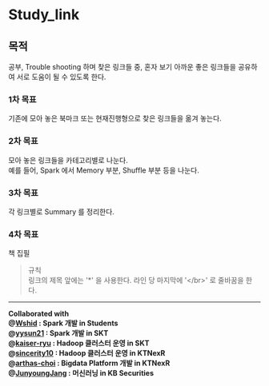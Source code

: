 # Study_link

## 목적 </br>
공부, Trouble shooting 하며 찾은 링크들 중, 혼자 보기 아까운 좋은 링크들을 공유하여 서로 도움이 될 수 있도록 한다. </br>

### 1차 목표 </br>
기존에 모아 놓은 북마크 또는 현재진행형으로 찾은 링크들을 옮겨 놓는다. </br>

### 2차 목표 </br>
모아 놓은 링크들을 카테고리별로 나눈다.</br>
예를 들어, Spark 에서 Memory 부분, Shuffle 부분 등을 나눈다.</br>

### 3차 목표 </br>
각 링크별로 Summary 를 정리한다.

### 4차 목표 </br>
책 집필 </br>

> 규칙</br>
링크의 제목 앞에는 '*' 을 사용한다.
라인 당 마지막에 '<\/br>' 로 줄바꿈을 한다.

------------------------------

**Collaborated with </br>
@[Wshid](https://github.com/Wshid) : Spark 개발 in Students </br>
@[yysun21](https://github.com/yysun21) : Spark 개발 in SKT </br>
@[kaiser-ryu](https://github.com/kaiser-ryu) : Hadoop 클러스터 운영 in SKT </br>
@[sincerity10](https://github.com/sincerity10) : Hadoop 클러스터 운영 in KTNexR</br>
@[arthas-choi](https://github.com/arthas-choi) : Bigdata Platform 개발 in KTNexR</br>
@[JunyoungJang](https://github.com/JunyoungJang) : 머신러닝 in KB Securities</br>**


